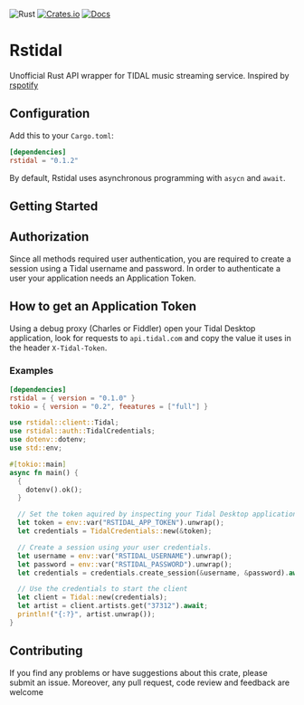 ![Rust](https://github.com/4xposed/rstidal/workflows/Rust/badge.svg?branch=master)
[![Crates.io](https://img.shields.io/crates/v/rstidal.svg)](https://crates.io/crates/rstidal)
[![Docs](https://docs.rs/rstidal/badge.svg)](https://docs.rs/crate/rstidal/)

# Rstidal

Unofficial Rust API wrapper for TIDAL music streaming service. Inspired by [rspotify](https://github.com/ramsayleung/rspotify)

## Configuration

Add this to your `Cargo.toml`:

```toml
[dependencies]
rstidal = "0.1.2"
```

By default, Rstidal uses asynchronous programming with `asycn` and `await`.

## Getting Started

## Authorization

Since all methods required user authentication, you are required to create a
session using a Tidal username and password.
In order to authenticate a user your application needs an Application Token.


## How to get an Application Token

Using a debug proxy (Charles or Fiddler) open your Tidal Desktop application, look for
requests to `api.tidal.com` and copy the value it uses in the header `X-Tidal-Token`.

### Examples

```toml
[dependencies]
rstidal = { version = "0.1.0" }
tokio = { version = "0.2", feeatures = ["full"] }
```

```rust
use rstidal::client::Tidal;
use rstidal::auth::TidalCredentials;
use dotenv::dotenv;
use std::env;

#[tokio::main]
async fn main() {
  {
    dotenv().ok();
  }

  // Set the token aquired by inspecting your Tidal Desktop application.
  let token = env::var("RSTIDAL_APP_TOKEN").unwrap();
  let credentials = TidalCredentials::new(&token);

  // Create a session using your user credentials.
  let username = env::var("RSTIDAL_USERNAME").unwrap();
  let password = env::var("RSTIDAL_PASSWORD").unwrap();
  let credentials = credentials.create_session(&username, &password).await;

  // Use the credentials to start the client
  let client = Tidal::new(credentials);
  let artist = client.artists.get("37312").await;
  println!("{:?}", artist.unwrap());
}
```

## Contributing

If you find any problems or have suggestions about this crate, please submit an issue. Moreover, any pull request, code review and feedback are welcome
